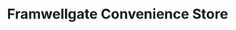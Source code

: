 ---
title: "Framwellgate Convenience Store"
url: /durham/framwellgate-convenience-store/
shop: Lebensmittel
---